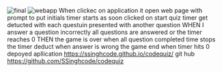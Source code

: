 ![final](https://user-images.githubusercontent.com/90226185/134586486-51d4c5cf-a2b8-40ea-9dd6-28c478c7a391.JPG)
![webapp](https://user-images.githubusercontent.com/90226185/134586294-7f99270f-385d-4e0f-bda8-1b4a65516200.JPG)
When clickec on application it open web page with prompt to put initials
timer starts as soon clicked on start quiz
timer get detucted with each questuin
presented with another question
WHEN I answer a question incorrectly
all questions are answered or the timer reaches 0
THEN the game is over
when all question completed time stops
the timer deduct when answer is wrong 
the game end when timer hits 0
depoyed apllication  https://ssinghcode.github.io/codequiz/
git hub https://github.com/SSinghcode/codequiz
